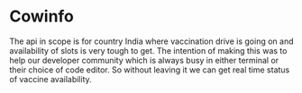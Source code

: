 # Cowinfo
The api in scope is for country India where vaccination drive is going on and availability of slots is very tough to get. The intention of making this was to help our developer community which is always busy in either terminal or their choice of code editor. So without leaving it we can get real time status of vaccine availability.
